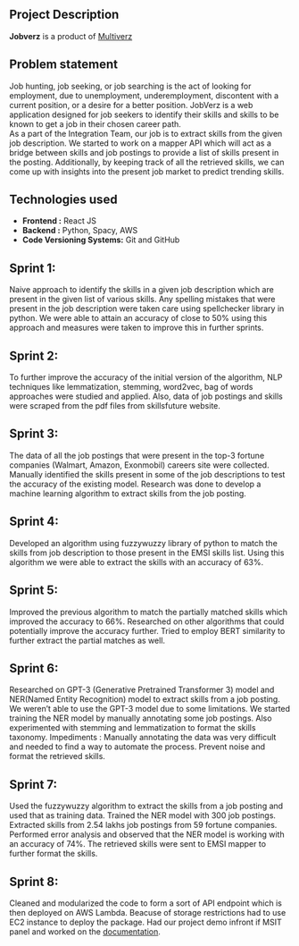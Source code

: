 ## Project Description

**Jobverz** is a product of [Multiverz](https://www.multiverz.com/)

## Problem statement

Job hunting, job seeking, or job searching is the act of looking for employment, due to unemployment, underemployment, discontent with a current position, or a desire for a better position. JobVerz is a web application designed for job seekers to identify their skills and skills to be known to get a job in their chosen career path. <br>
As a part of the Integration Team, our job is to extract skills from the given job description. We started to work on a mapper API which will act as a bridge between skills and job postings to provide a list of skills present in the posting. Additionally, by keeping track of all the retrieved skills, we can come up with insights into the present job market to predict trending skills.


## Technologies used

* **Frontend :** React JS
* **Backend :** Python, Spacy, AWS
* **Code Versioning Systems:** Git and GitHub  
  

## Sprint 1:

Naive approach to identify the skills in a given job description which are present in the given list of various skills. Any spelling mistakes that were present in the job description were taken care using spellchecker library in python. We were able to attain an accuracy of close to 50% using this approach and measures were taken to improve this in further sprints.


## Sprint 2:

To further improve the accuracy of the initial version of the algorithm, NLP techniques like lemmatization, stemming, word2vec, bag of words approaches were studied and applied. Also, data of job postings and skills were scraped from the pdf files from skillsfuture website.

## Sprint 3:

The data of all the job postings that were present in the top-3 fortune companies (Walmart, Amazon, Exonmobil) careers site were collected. Manually identified the skills present in some of the job descriptions to test the accuracy of the existing model. Research was done to develop a machine learning algorithm to extract skills from the job posting.


## Sprint 4:

Developed an algorithm using fuzzywuzzy library of python to match the skills from job description to those present in the EMSI skills list. Using this algorithm we were able to extract the skills with an accuracy of 63%.


## Sprint 5:
Improved the previous algorithm to match the partially matched skills which improved the accuracy to 66%. Researched on other algorithms that could potentially improve the accuracy further. Tried to employ BERT similarity to further extract the partial matches as well.

## Sprint 6:
Researched on GPT-3 (Generative Pretrained Transformer 3) model and NER(Named Entity Recognition) model to extract skills from a job posting. We weren’t able to use the GPT-3 model due to some limitations. We started training the NER model by manually annotating some job postings. Also experimented with stemming and lemmatization to format the skills taxonomy.
Impediments : 
Manually annotating the data was very difficult and needed to find a way to automate the process.
Prevent noise and format the retrieved skills.

## Sprint 7:
Used the fuzzywuzzy algorithm to extract the skills from a job posting and used that as training data. Trained the NER model with 300 job postings. Extracted skills from 2.54 lakhs job postings from 59 fortune companies. Performed error analysis and observed  that the NER model is working with an accuracy of 74%. The retrieved skills were sent to EMSI mapper to further format the skills.

## Sprint 8:
Cleaned and modularized the code to form a sort of API endpoint which is then deployed on AWS Lambda. Beacuse of storage restrictions had to use EC2 instance to deploy the package. Had our project demo infront if MSIT panel and worked on the [documentation](https://docs.google.com/document/d/11RWac0FnvHcHOYZuptnNKRxajd_XFk5-9DHOZkDmPrY/edit?usp=sharing).

